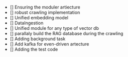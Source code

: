 
- [] Ensuring the moduler artiecture
- [] robust crawling implementation
- [] Unified embedding model
- [] DataIngestion
- [] Unified module for any type of vector db
- [] parallaly build the RAG database during the crawling
- [] Adding background task
- [] Add kafka for even-driven artecture
- [] Adding the test code
